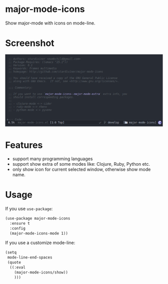 # major-mode-icons

Show major-mode with icons on mode-line.

# Screenshot

![Screenshot](screenshot.png)

# Features

- support many programming languages
- support show extra of some modes like: Clojure, Ruby, Python etc.
- only show icon for current selected window, otherwise show mode name.

# Usage

If you use `use-package`:

```elisp
(use-package major-mode-icons
  :ensure t
  :config
  (major-mode-icons-mode 1))
```

If you use a customize mode-line:

```elisp
(setq
 mode-line-end-spaces
 (quote
  ((:eval
    (major-mode-icons/show))
    )))
```
